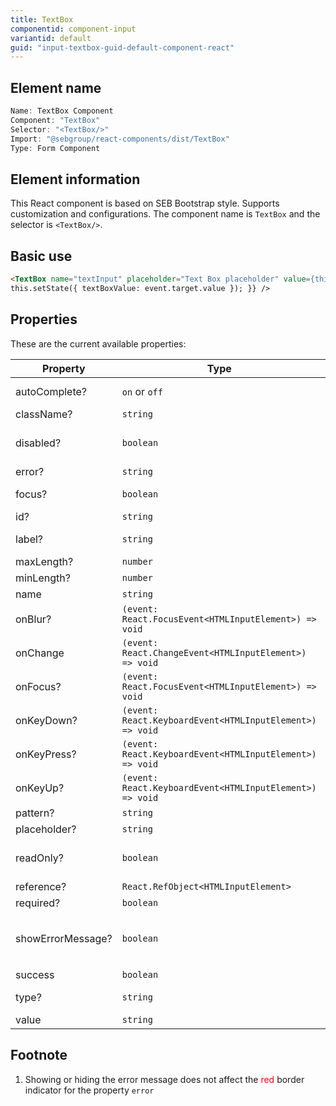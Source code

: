 ```yaml
---
title: TextBox
componentid: component-input
variantid: default
guid: "input-textbox-guid-default-component-react"
---
```


## Element name

```javascript
Name: TextBox Component
Component: "TextBox"
Selector: "<TextBox/>"
Import: "@sebgroup/react-components/dist/TextBox"
Type: Form Component
```

## Element information

This React component is based on SEB Bootstrap style. Supports customization and configurations. The component name is `TextBox` and the selector is `<TextBox/>`.

## Basic use

```html
<TextBox name="textInput" placeholder="Text Box placeholder" value={this.state.textBox} onChange={(event) => {
this.setState({ textBoxValue: event.target.value }); }} />
```

## Properties

These are the current available properties:

| Property          | Type                                                     | Description                                                 |
| ----------------- | -------------------------------------------------------- | ----------------------------------------------------------- |
| autoComplete?     | `on` or `off`                                            | Enable autocomplete                                         |
| className?        | `string`                                                 | Custom class                                                |
| disabled?         | `boolean`                                                | Disable input element. (default: `false`)                   |
| error?            | `string`                                                 | Error text                                                  |
| focus?            | `boolean`                                                | Enable autofocus. (default: `false`)                        |
| id?               | `string`                                                 | Id string                                                   |
| label?            | `string`                                                 | The small label on top of the textbox                       |
| maxLength?        | `number`                                                 | Input max length                                            |
| minLength?        | `number`                                                 | Input min length                                            |
| name              | `string`                                                 | Name string                                                 |
| onBlur?           | `(event: React.FocusEvent<HTMLInputElement>) => void`    | On `'blur'` event                                           |
| onChange          | `(event: React.ChangeEvent<HTMLInputElement>) => void`   | On `'change'` event                                         |
| onFocus?          | `(event: React.FocusEvent<HTMLInputElement>) => void`    | On `'focus'` event                                          |
| onKeyDown?        | `(event: React.KeyboardEvent<HTMLInputElement>) => void` | On `'keydown'` event                                        |
| onKeyPress?       | `(event: React.KeyboardEvent<HTMLInputElement>) => void` | On `'keypress'` event                                       |
| onKeyUp?          | `(event: React.KeyboardEvent<HTMLInputElement>) => void` | On `'keyup'` event                                          |
| pattern?          | `string`                                                 | Pattern string                                              |
| placeholder?      | `string`                                                 | Placeholder text                                            |
| readOnly?         | `boolean`                                                | Make input element readonly. (default: `false`)             |
| reference?        | `React.RefObject<HTMLInputElement>`                      | React Ref obj                                               |
| required?         | `boolean`                                                | Required atribute                                           |
| showErrorMessage? | `boolean`                                                | Show or hide the error message<sup>1</sup>(default: `true`) |
| success           | `boolean`                                                | Success status                                              |
| type?             | `string`                                                 | Input type. (default: `'text'`)                             |
| value             | `string`                                                 | Value string                                                |

## Footnote

1. Showing or hiding the error message does not affect the <span style="color: red">red</span> border indicator for the property `error`
